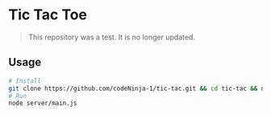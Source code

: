 # Tic Tac Toe

> This repository was a test. It is no longer updated.

## Usage

```sh
# Install
git clone https://github.com/codeNinja-1/tic-tac.git && cd tic-tac && npm i express && npm i socket.io
# Run
node server/main.js
```
